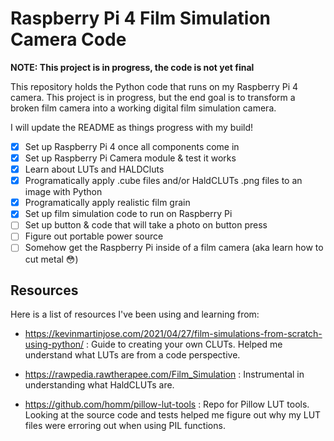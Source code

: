 # Raspberry Pi 4 Film Simulation Camera Code

**NOTE: This project is in progress, the code is not yet final**

This repository holds the Python code that runs on my Raspberry Pi 4 camera. This project is in progress, but the end goal is to transform a broken film camera into a working digital film simulation camera.

I will update the README as things progress with my build!

- [x] Set up Raspberry Pi 4 once all components come in
- [x] Set up Raspberry Pi Camera module & test it works
- [x] Learn about LUTs and HALDCluts
- [x] Programatically apply .cube files and/or HaldCLUTs .png files to an image with Python
- [x] Programatically apply realistic film grain
- [x] Set up film simulation code to run on Raspberry Pi
- [ ] Set up button & code that will take a photo on button press
- [ ] Figure out portable power source
- [ ] Somehow get the Raspberry Pi inside of a film camera (aka learn how to cut metal 😳)

## Resources

Here is a list of resources I've been using and learning from:

- https://kevinmartinjose.com/2021/04/27/film-simulations-from-scratch-using-python/ : Guide to creating your own CLUTs. Helped me understand what LUTs are from a code perspective.

- https://rawpedia.rawtherapee.com/Film_Simulation : Instrumental in understanding what HaldCLUTs are.

- https://github.com/homm/pillow-lut-tools : Repo for Pillow LUT tools. Looking at the source code and tests helped me figure out why my LUT files were erroring out when using PIL functions.
